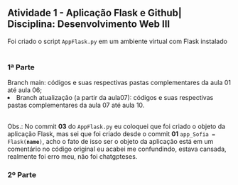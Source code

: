 <h2>Atividade 1 - Aplicação Flask e Github| Disciplina: Desenvolvimento Web III</h2>
Foi criado o script <code>AppFlask.py</code> em um ambiente virtual com Flask instalado<br><br>

<h3>1ª Parte</h3>
Branch main: códigos e suas respectivas pastas complementares da aula 01 até aula 06;
<li>Branch atualização (a partir da aula07): códigos e suas respectivas pastas complementares da aula 07 até aula 10.</li> <br>

Obs.: No commit <b>03</b> do <code>AppFlask.py</code> eu coloquei que foi criado o objeto da aplicação Flask, mas sei que foi criado desde o commit <b>01</b> <code>app_Sofia = Flask(__name__)</code>, acho o fato de isso ser o objeto da aplicação está em um comentário no código original eu acabei me confundindo, estava cansada, realmente foi erro meu, não foi chatgpteses.

<h3>2º Parte</h3>